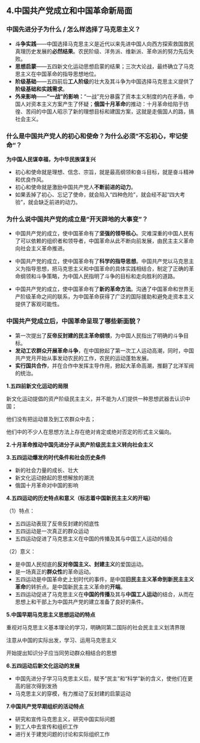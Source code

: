## **4.中国共产党成立和中国革命新局面**

### **中国先进分子为什么 / 怎么样选择了马克思主义？**

-   **斗争实践**——中国选择马克思主义是近代以来先进中国人向西方探索救国救民真理历史发展的**必然结果**。农民阶级、洋务派、维新派、革命派的努力先后失败。
-   **思想启蒙**——五四新文化运动思想启蒙的结果；三次大论战，最终确立了马克思主义在中国革命的指导思想地位。
-   **阶级基础**——五四前后**工人阶级**的壮大及其斗争为中国选择马克思主义提供了**阶级基础和实践需求**。
-   **外来影响**——**“一战”的影响：**“一战”充分暴露了资本主义制度的内在矛盾，中国人对资本主义方案产生了怀疑；**俄国十月革命**的推动：十月革命给陷于彷徨、苦闷的中国人昭示了新的理想目标和建国方案，这就是走俄国人的路，搞社会主义。

### **什么是中国共产党人的初心和使命？为什么必须”不忘初心，牢记使命“？**

**为中国人民谋幸福，为中华民族谋复兴**

- 初心和使命就是理想、信念、宗旨，就是最高纲领和奋斗目标，就是奋斗精神和优良作风。
- 初心和使命就是激励中国共产党人**不断前进的动力**。
- 如果丢掉了初心、忘记了使命，就会陷入“四种危险”，就会经不起“四大考验”，就会缺乏前进的动力。

### **为什么说中国共产党的成立是”开天辟地的大事变”？**

- 中国共产党的成立，使中国革命有了**坚强的领导核心**。灾难深重的中国人民有了可以依赖的组织者和领导者，中国革命从此不断向前发展，由民主主义革命向社会主义革命推进。

- 中国共产党的成立，使中国革命有了**科学的指导思想**。中国共产党以马克思主义为指导思想，把马克思主义和中国革命的具体实践相结合，制定了正确的革命纲领和斗争策略，为中国人民指明了斗争的目标和走向胜利的道路。

- 中国共产党的成立，使中国革命有了**新的革命方法**。沟通了中国革命和世界无产阶级革命之间的联系，为中国革命获得了广泛的国际援助和避免走资本主义提供了客观可能性。

  

### **中国共产党成立后，中国革命呈现了哪些新面貌？**

- 第一次提出了**反帝反封建的民主革命纲领**，为中国人民指出了明确的斗争目标。
- **发动工农群众开展革命斗争**，在中国掀起了第一次工人运动高潮，同时，中国共产党月开始从事发动农民的工作，农民的运动蓬勃发展。
- **实行国共合作**，并在合作中发挥主导作用，掀起大革命高潮，推翻了北洋军阀的统治。 



**1.五四前新文化运动的局限**

新文化运动提倡的资产阶级⺠主主义，并不能为人们提供⼀种思想武器去认识中国；

他们没有把运动普及到工农群众中去；

他们中的不少人在思想方法上存在绝对肯定或绝对否定的形式主义偏向。



**2.十月革命推动中国先进分子从资产阶级民主主义转向社会主义**



**3.五四运动爆发的时代条件和社会历史条件**

- 新的社会力量的成长、壮大
- 新文化运动掀起的思想解放的潮流
- 俄国十月革命对中国的影响



**4.五四运动的历史特点和意义（标志着中国新民主主义的开端）**

（1）特点：

- 五四运动表现了反帝反封建的彻底性
- 五四运动是一次真正的群众运动
- 五四运动促进了马克思主义在中国的传播及其与中国工人运动的结合

（2）意义：

- 是中国人民彻底的**反对帝国主义、封建主义**的爱国运动。
- 是一场真正的**群众性**的革命运动。
- 五四运动是中国革命史上划时代的事件，是中国**旧民主主义革命到新民主主义革命**的转折点。是中国新民主主义革命的**开端**。
- 五四运动促进了马克思主义在**中国的传播**及其与**中国工人运动**的结合，从而在思想上和干部上为中国共产党的建立准备了良好的条件。



**5.中国早期马克思主义思想运动的特点**

重视对马克思主义基本理论的学习，明确同第二国际的社会民主主义划清界限

注意从中国的实际出发，学习、运用马克思主义

开始提出知识分子应当同劳动群众相结合的思想



**6.五四运动后新文化运动的发展**

- 中国先进分子学习马克思主义后，赋予“民主”和“科学”新的含义，使他们在更高的层次得到发扬
- 马克思主义的穿模，有力推动了反封建的启蒙运动



**7.中国共产党早期组织的活动特点**

- 研究和宣传马克思主义，研究中国实际问题
- 到工人中去宣传和组织工作
- 进行关于建党问题的讨论和实际组织工作



